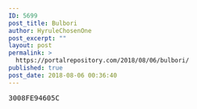 ```yaml
---
ID: 5699
post_title: Bulbori
author: HyruleChosenOne
post_excerpt: ""
layout: post
permalink: >
  https://portalrepository.com/2018/08/06/bulbori/
published: true
post_date: 2018-08-06 00:36:40
---
```

<pre>3008FE94605C</pre>
